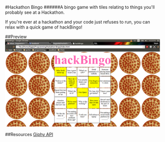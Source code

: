 #Hackathon Bingo
######A bingo game with tiles relating to things you'll probably see at a Hackathon.

If you're ever at a hackathon and your code just refuses to run, you can relax with a quick game of hackBingo!

##Preview
![alt tag](https://raw.githubusercontent.com/biggie96/Hackathon-Bingo/master/prev1.png)

##Resources
<a href="https://api.giphy.com/" target="_blank">Giphy API</a>
